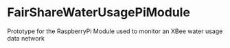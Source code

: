 FairShareWaterUsagePiModule
===========================

Prototype for the RaspberryPi Module used to monitor an XBee water usage data network
